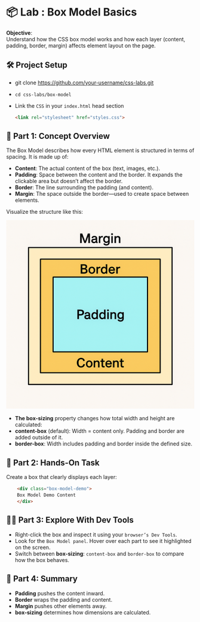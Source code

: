 # 📦 Lab : Box Model Basics

**Objective**:  
Understand how the CSS box model works and how each layer (content, padding, border, margin) affects element layout on the page.

## 🛠️ Project Setup  

- git clone https://github.com/your-username/css-labs.git
- `cd css-labs/box-model`
- Link the `CSS` in your `index.html` head section

    ```html
    <link rel="stylesheet" href="styles.css">
    ```

## 🧠 Part 1: Concept Overview

The Box Model describes how every HTML element is structured in terms of spacing. It is made up of:

- **Content**: The actual content of the box (text, images, etc.).
- **Padding**: Space between the content and the border. It expands the clickable area but doesn’t affect the border.
- **Border**: The line surrounding the padding (and content).
- **Margin**: The space outside the border—used to create space between elements.

Visualize the structure like this:

![alt text](public/box-model.png)

- **The box-sizing** property changes how total width and height are calculated:
- **content-box** (default): Width = content only. Padding and border are added outside of it.
- **border-box**: Width includes padding and border inside the defined size.

## 🧪 Part 2: Hands-On Task

Create a box that clearly displays each layer:

```html
    <div class="box-model-demo">
    Box Model Demo Content
    </div>
```

## 🕵️‍♀️ Part 3: Explore With Dev Tools

- Right-click the box and inspect it using your `browser’s Dev Tools`.
- Look for the `Box Model panel`. Hover over each part to see it highlighted on the screen.
- Switch between **box-sizing**: `content-box` and `border-box` to compare how the box behaves.

## 📌 Part 4: Summary

- **Padding** pushes the content inward.
- **Border** wraps the padding and content.
- **Margin** pushes other elements away.
- **box-sizing** determines how dimensions are calculated.
